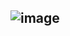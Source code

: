 

![image](https://github.com/ci-ai/AGI-Survey-2022/assets/4322266/04e28239-aafd-43db-a1da-9a7aacea9d6c)
-------------------
